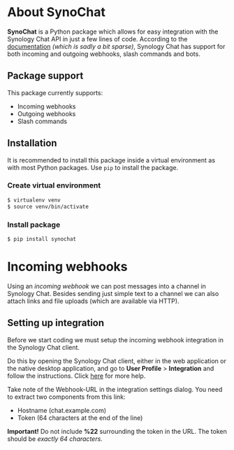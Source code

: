 # About SynoChat
**SynoChat** is a Python package which allows for easy integration with the Synology Chat API in just a few lines of code.
According to the [documentation](https://kb.synology.com/sv-se/DSM/help/Chat/chat_integration?version=7) _(which is sadly a bit sparse)_, Synology Chat has support for both incoming and outgoing webhooks, slash commands and bots.

## Package support
This package currently supports:
* Incoming webhooks
* Outgoing webhooks
* Slash commands

## Installation
It is recommended to install this package inside a virtual environment as with most Python packages. Use `pip` to install the package.

### Create virtual environment
```bash
$ virtualenv venv
$ source venv/bin/activate
```
### Install package
```
$ pip install synochat
```

# Incoming webhooks
Using an *incoming webhook* we can post messages into a channel in Synology Chat. Besides sending just simple text to a channel we can also attach links and file uploads (which are available via HTTP).

## Setting up integration
Before we start coding we must setup the incoming webhook integration in the Synology Chat client.

Do this by opening the Synology Chat client, either in the web application or the native desktop application, and go to **User Profile** > **Integration** and follow the instructions. Click [here](https://kb.synology.com/en-us/DSM/tutorial/How_to_configure_webhooks_and_slash_commands_in_Chat_Integration) for more help.

Take note of the Webhook-URL in the integration settings dialog. You need to extract two components from this link:
* Hostname (chat.example.com)
* Token (64 characters at the end of the line)

**Important!** Do not include **%22** surrounding the token in the URL. The token should be *exactly 64 characters*.

